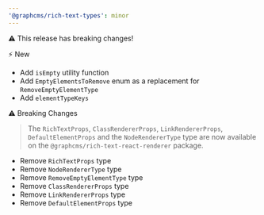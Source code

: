 ```yaml
---
'@graphcms/rich-text-types': minor
---
```


⚠️ This release has breaking changes!

⚡️ New

- Add `isEmpty` utility function
- Add `EmptyElementsToRemove` enum as a replacement for `RemoveEmptyElementType`
- Add `elementTypeKeys`

⚠️ Breaking Changes

> The `RichTextProps`, `ClassRendererProps`, `LinkRendererProps`, `DefaultElementProps` and the `NodeRendererType` type are now available on the `@graphcms/rich-text-react-renderer` package.

- Remove `RichTextProps` type
- Remove `NodeRendererType` type
- Remove `RemoveEmptyElementType` type
- Remove `ClassRendererProps` type
- Remove `LinkRendererProps` type
- Remove `DefaultElementProps` type
